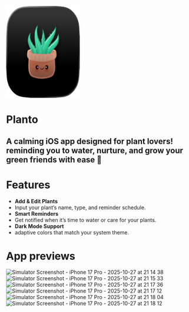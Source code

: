<img src="https://github.com/Reyamnhf/Planto/blob/main/PlantoIcon-removebg-preview.png" width="200" height="250">

# Planto 
## A calming iOS app designed for plant lovers! reminding you to water, nurture, and grow your green friends with ease 🌿

# Features 
- **Add & Edit Plants**
- Input your plant’s name, type, and reminder schedule.
- **Smart Reminders**
- Get notified when it’s time to water or care for your plants.
- **Dark Mode Support**
- adaptive colors that match your system theme.

# App previews
<div>
<img width="200" height="500" alt="Simulator Screenshot - iPhone 17 Pro - 2025-10-27 at 21 14 38" src="https://github.com/user-attachments/assets/4fed233b-2ae9-4504-8c40-cb6090ba3505" />
<img width="200" height="500" alt="Simulator Screenshot - iPhone 17 Pro - 2025-10-27 at 21 15 33" src="https://github.com/user-attachments/assets/2dfcb5b4-b716-4dfb-ab12-785dbd6594cc" />
<img width="200" height="500" alt="Simulator Screenshot - iPhone 17 Pro - 2025-10-27 at 21 17 36" src="https://github.com/user-attachments/assets/3e4342f2-27b7-47ac-931c-2107082bb90b" />
<img width="200" height="500" alt="Simulator Screenshot - iPhone 17 Pro - 2025-10-27 at 21 17 12" src="https://github.com/user-attachments/assets/dee45174-5fb5-45ac-86a2-ff25b9265135" />
<img width="200" height="500" alt="Simulator Screenshot - iPhone 17 Pro - 2025-10-27 at 21 18 04" src="https://github.com/user-attachments/assets/2466d22f-522e-4607-98b3-ec9393343ad4" />
<img width="200" height="500" alt="Simulator Screenshot - iPhone 17 Pro - 2025-10-27 at 21 18 12" src="https://github.com/user-attachments/assets/ecca5c34-f270-4ff5-8012-f4248d23399e" />
</div>

